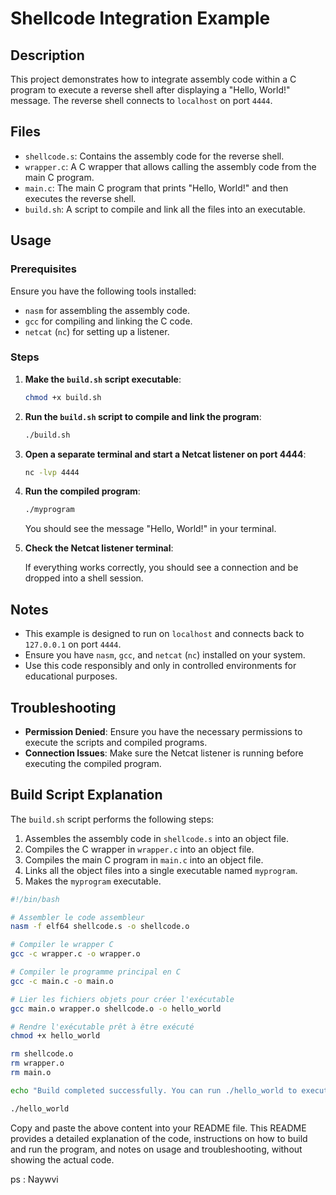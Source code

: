 # Shellcode Integration Example

## Description

This project demonstrates how to integrate assembly code within a C program to execute a reverse shell after displaying a "Hello, World!" message. The reverse shell connects to `localhost` on port `4444`.

## Files

- `shellcode.s`: Contains the assembly code for the reverse shell.
- `wrapper.c`: A C wrapper that allows calling the assembly code from the main C program.
- `main.c`: The main C program that prints "Hello, World!" and then executes the reverse shell.
- `build.sh`: A script to compile and link all the files into an executable.

## Usage

### Prerequisites

Ensure you have the following tools installed:
- `nasm` for assembling the assembly code.
- `gcc` for compiling and linking the C code.
- `netcat` (`nc`) for setting up a listener.

### Steps

1. **Make the `build.sh` script executable**:

    ```sh
    chmod +x build.sh
    ```

2. **Run the `build.sh` script to compile and link the program**:

    ```sh
    ./build.sh
    ```

3. **Open a separate terminal and start a Netcat listener on port 4444**:

    ```sh
    nc -lvp 4444
    ```

4. **Run the compiled program**:

    ```sh
    ./myprogram
    ```

    You should see the message "Hello, World!" in your terminal.

5. **Check the Netcat listener terminal**:

    If everything works correctly, you should see a connection and be dropped into a shell session.

## Notes

- This example is designed to run on `localhost` and connects back to `127.0.0.1` on port `4444`.
- Ensure you have `nasm`, `gcc`, and `netcat` (`nc`) installed on your system.
- Use this code responsibly and only in controlled environments for educational purposes.

## Troubleshooting

- **Permission Denied**: Ensure you have the necessary permissions to execute the scripts and compiled programs.
- **Connection Issues**: Make sure the Netcat listener is running before executing the compiled program.

## Build Script Explanation

The `build.sh` script performs the following steps:

1. Assembles the assembly code in `shellcode.s` into an object file.
2. Compiles the C wrapper in `wrapper.c` into an object file.
3. Compiles the main C program in `main.c` into an object file.
4. Links all the object files into a single executable named `myprogram`.
5. Makes the `myprogram` executable.

```sh
#!/bin/bash

# Assembler le code assembleur
nasm -f elf64 shellcode.s -o shellcode.o

# Compiler le wrapper C
gcc -c wrapper.c -o wrapper.o

# Compiler le programme principal en C
gcc -c main.c -o main.o

# Lier les fichiers objets pour créer l'exécutable
gcc main.o wrapper.o shellcode.o -o hello_world

# Rendre l'exécutable prêt à être exécuté
chmod +x hello_world

rm shellcode.o
rm wrapper.o
rm main.o

echo "Build completed successfully. You can run ./hello_world to execute the program."

./hello_world

```

Copy and paste the above content into your README file. This README provides a detailed explanation of the code, instructions on how to build and run the program, and notes on usage and troubleshooting, without showing the actual code.

ps : Naywvi